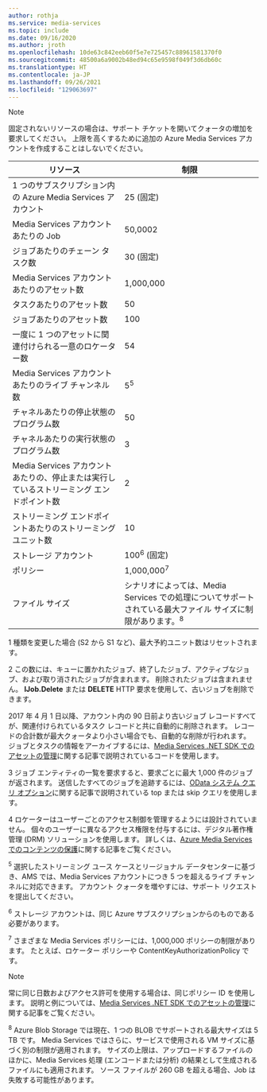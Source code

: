```yaml
---
author: rothja
ms.service: media-services
ms.topic: include
ms.date: 09/16/2020
ms.author: jroth
ms.openlocfilehash: 10de63c842eeb60f5e7e725457c88961581370f0
ms.sourcegitcommit: 48500a6a9002b48ed94c65e9598f049f3d6db60c
ms.translationtype: HT
ms.contentlocale: ja-JP
ms.lasthandoff: 09/26/2021
ms.locfileid: "129063697"
---
```

>[!NOTE]
>固定されないリソースの場合は、サポート チケットを開いてクォータの増加を要求してください。 上限を高くするために追加の Azure Media Services アカウントを作成することはしないでください。

| リソース | 制限 | 
| --- | --- | 
| 1 つのサブスクリプション内の Azure Media Services アカウント | 25 (固定) | 
| Media Services アカウントあたりの Job | 50,000<bpt id="p1"><sup></bpt>2<ept id="p1"></sup></ept> |
| ジョブあたりのチェーン タスク数 | 30 (固定) |
| Media Services アカウントあたりのアセット数 | 1,000,000|
| タスクあたりのアセット数 | 50 |
| ジョブあたりのアセット数 | 100 |
| 一度に 1 つのアセットに関連付けられる一意のロケーター数 | 5<bpt id="p1"><sup></bpt>4<ept id="p1"></sup></ept> |
| Media Services アカウントあたりのライブ チャンネル数 |5<sup>5</sup>|
| チャネルあたりの停止状態のプログラム数 |50|
| チャネルあたりの実行状態のプログラム数 |3|
| Media Services アカウントあたりの、停止または実行しているストリーミング エンドポイント数|2|
| ストリーミング エンドポイントあたりのストリーミング ユニット数 |10 |
| ストレージ アカウント | 100<sup>6</sup> (固定) |
| ポリシー | 1,000,000<sup>7</sup> |
| ファイル サイズ| シナリオによっては、Media Services での処理についてサポートされている最大ファイル サイズに制限があります。<sup>8</sup> |

<bpt id="p1"><sup></bpt>1<ept id="p1"></sup></ept> 種類を変更した場合 (S2 から S1 など)、最大予約ユニット数はリセットされます。

<bpt id="p1"><sup></bpt>2<ept id="p1"></sup></ept> この数には、キューに置かれたジョブ、終了したジョブ、アクティブなジョブ、および取り消されたジョブが含まれます。 削除されたジョブは含まれません。 <bpt id="p1">**</bpt>IJob.Delete<ept id="p1">**</ept> または <bpt id="p2">**</bpt>DELETE<ept id="p2">**</ept> HTTP 要求を使用して、古いジョブを削除できます。

2017 年 4 月 1 日以降、アカウント内の 90 日前より古いジョブ レコードすべてが、関連付けられているタスク レコードと共に自動的に削除されます。 レコードの合計数が最大クォータより小さい場合でも、自動的な削除が行われます。 ジョブとタスクの情報をアーカイブするには、<bpt id="p1">[</bpt>Media Services .NET SDK でのアセットの管理<ept id="p1">](../articles/media-services/previous/media-services-dotnet-manage-entities.md)</ept>に関する記事で説明されているコードを使用します。

<bpt id="p1"><sup></bpt>3<ept id="p1"></sup></ept> ジョブ エンティティの一覧を要求すると、要求ごとに最大 1,000 件のジョブが返されます。 送信したすべてのジョブを追跡するには、<bpt id="p1">[</bpt>OData システム クエリ オプション<ept id="p1">](/previous-versions/dynamicscrm-2015/developers-guide/gg309461(v=crm.7))</ept>に関する記事で説明されている top または skip クエリを使用します。

<bpt id="p1"><sup></bpt>4<ept id="p1"></sup></ept> ロケーターはユーザーごとのアクセス制御を管理するようには設計されていません。 個々のユーザーに異なるアクセス権限を付与するには、デジタル著作権管理 (DRM) ソリューションを使用します。 詳しくは、<bpt id="p1">[</bpt>Azure Media Services でのコンテンツの保護<ept id="p1">](../articles/media-services/latest/drm-content-protection-concept.md)</ept>に関する記事をご覧ください。

<sup>5</sup> 選択したストリーミング ユース ケースとリージョナル データセンターに基づき、AMS では、Media Services アカウントにつき 5 つを超えるライブ チャンネルに対応できます。 アカウント クォータを増やすには、サポート リクエストを提出してください。

<sup>6</sup> ストレージ アカウントは、同じ Azure サブスクリプションからのものである必要があります。

<sup>7</sup> さまざまな Media Services ポリシーには、1,000,000 ポリシーの制限があります。 たとえば、ロケーター ポリシーや ContentKeyAuthorizationPolicy です。 

>[!NOTE]
> 常に同じ日数およびアクセス許可を使用する場合は、同じポリシー ID を使用します。 説明と例については、<bpt id="p1">[</bpt>Media Services .NET SDK でのアセットの管理<ept id="p1">](../articles/media-services/previous/media-services-dotnet-manage-entities.md#limit-access-policies)</ept>に関する記事をご覧ください。

<sup>8</sup> Azure Blob Storage では現在、1 つの BLOB でサポートされる最大サイズは 5 TB です。 Media Services ではさらに、サービスで使用される VM サイズに基づく別の制限が適用されます。 サイズの上限は、アップロードするファイルのほかに、Media Services 処理 (エンコードまたは分析) の結果として生成されるファイルにも適用されます。 ソース ファイルが 260 GB を超える場合、Job は失敗する可能性があります。 

